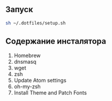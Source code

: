 ## Запуск

```bash
sh ~/.dotfiles/setup.sh
```

## Содержание инсталятора

1. Homebrew
1. dnsmasq
1. wget
1. zsh
1. Update Atom settings
1. oh-my-zsh
1. Install Theme and Patch Fonts